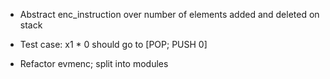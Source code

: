 * Abstract enc_instruction over number of elements added and deleted on stack

* Test case: x1 * 0 should go to [POP; PUSH 0]

* Refactor evmenc; split into modules

